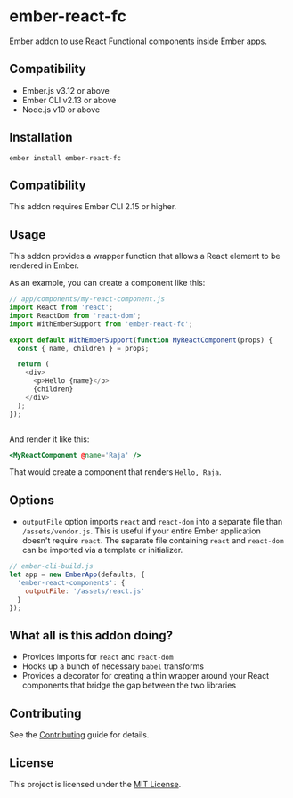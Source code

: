 ember-react-fc
==============================================================================

Ember addon to use React Functional components inside Ember apps.


Compatibility
------------------------------------------------------------------------------

* Ember.js v3.12 or above
* Ember CLI v2.13 or above
* Node.js v10 or above


Installation
------------------------------------------------------------------------------

```
ember install ember-react-fc
```

Compatibility
------------------------------------------------------------------------------

This addon requires Ember CLI 2.15 or higher.

Usage
------------------------------------------------------------------------------

This addon provides a wrapper function that allows a React element to be rendered in Ember.

As an example, you can create a component like this:

```javascript
// app/components/my-react-component.js
import React from 'react';
import ReactDom from 'react-dom';
import WithEmberSupport from 'ember-react-fc';

export default WithEmberSupport(function MyReactComponent(props) {
  const { name, children } = props;

  return (
    <div>
      <p>Hello {name}</p>
      {children}
    </div>
  );
});



```

And render it like this:

```handlebars
<MyReactComponent @name='Raja' />
```

That would create a component that renders `Hello, Raja`.

Options
------------------------------------------------------------------------------

* `outputFile` option imports `react` and `react-dom` into a separate file than `/assets/vendor.js`. This is useful if your entire Ember application doesn't require `react`. The separate file containing `react` and `react-dom` can be imported via a template or initializer.

```javascript
// ember-cli-build.js
let app = new EmberApp(defaults, {
  'ember-react-components': {
    outputFile: '/assets/react.js'
  }
});
```

What all is this addon doing?
------------------------------------------------------------------------------

* Provides imports for `react` and `react-dom`
* Hooks up a bunch of necessary `babel` transforms
* Provides a decorator for creating a thin wrapper around your React components that bridge the gap between the two libraries

Contributing
------------------------------------------------------------------------------

See the [Contributing](CONTRIBUTING.md) guide for details.


License
------------------------------------------------------------------------------

This project is licensed under the [MIT License](LICENSE.md).

